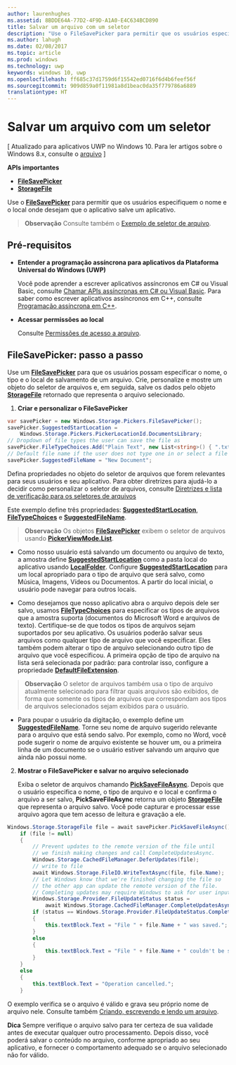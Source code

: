```yaml
---
author: laurenhughes
ms.assetid: 8BDDE64A-77D2-4F9D-A1A0-E4C634BCD890
title: Salvar um arquivo com um seletor
description: "Use o FileSavePicker para permitir que os usuários especifiquem o nome e o local em que desejam que o app salve um arquivo."
ms.author: lahugh
ms.date: 02/08/2017
ms.topic: article
ms.prod: windows
ms.technology: uwp
keywords: windows 10, uwp
ms.openlocfilehash: ff685c37d1759d6f15542ed0716f6d4b6feef56f
ms.sourcegitcommit: 909d859a0f11981a8d1beac0da35f779786a6889
translationtype: HT
---
```

# <a name="save-a-file-with-a-picker"></a>Salvar um arquivo com um seletor


\[ Atualizado para aplicativos UWP no Windows 10. Para ler artigos sobre o Windows 8.x, consulte o [arquivo](http://go.microsoft.com/fwlink/p/?linkid=619132) \]


**APIs importantes**

-   [**FileSavePicker**](https://msdn.microsoft.com/library/windows/apps/br207871)
-   [**StorageFile**](https://msdn.microsoft.com/library/windows/apps/br227171)

Use o [**FileSavePicker**](https://msdn.microsoft.com/library/windows/apps/br207871) para permitir que os usuários especifiquem o nome e o local onde desejam que o aplicativo salve um aplicativo.

> **Observação**  Consulte também o [Exemplo de seletor de arquivo](http://go.microsoft.com/fwlink/p/?linkid=619994).

 

## <a name="prerequisites"></a>Pré-requisitos


-   **Entender a programação assíncrona para aplicativos da Plataforma Universal do Windows (UWP)**

    Você pode aprender a escrever aplicativos assíncronos em C# ou Visual Basic, consulte [Chamar APIs assíncronas em C# ou Visual Basic](https://msdn.microsoft.com/library/windows/apps/mt187337). Para saber como escrever aplicativos assíncronos em C++, consulte [Programação assíncrona em C++](https://msdn.microsoft.com/library/windows/apps/mt187334).

-   **Acessar permissões ao local**

    Consulte [Permissões de acesso a arquivo](file-access-permissions.md).

## <a name="filesavepicker-step-by-step"></a>FileSavePicker: passo a passo


Use um [**FileSavePicker**](https://msdn.microsoft.com/library/windows/apps/br207871) para que os usuários possam especificar o nome, o tipo e o local de salvamento de um arquivo. Crie, personalize e mostre um objeto do seletor de arquivos e, em seguida, salve os dados pelo objeto [**StorageFile**](https://msdn.microsoft.com/library/windows/apps/br227171) retornado que representa o arquivo selecionado.

1.  **Criar e personalizar o FileSavePicker**

```cs
var savePicker = new Windows.Storage.Pickers.FileSavePicker();
savePicker.SuggestedStartLocation =
    Windows.Storage.Pickers.PickerLocationId.DocumentsLibrary;
// Dropdown of file types the user can save the file as
savePicker.FileTypeChoices.Add("Plain Text", new List<string>() { ".txt" });
// Default file name if the user does not type one in or select a file to replace
savePicker.SuggestedFileName = "New Document";
```

Defina propriedades no objeto do seletor de arquivos que forem relevantes para seus usuários e seu aplicativo. Para obter diretrizes para ajudá-lo a decidir como personalizar o seletor de arquivos, consulte [Diretrizes e lista de verificação para os seletores de arquivos](https://msdn.microsoft.com/library/windows/apps/hh465182)

Este exemplo define três propriedades: [**SuggestedStartLocation**](https://msdn.microsoft.com/library/windows/apps/br207880), [**FileTypeChoices**](https://msdn.microsoft.com/library/windows/apps/br207875) e [**SuggestedFileName**](https://msdn.microsoft.com/library/windows/apps/br207878).

> **Observação**  Os objetos [**FileSavePicker**](https://msdn.microsoft.com/library/windows/apps/br207871) exibem o seletor de arquivos usando [**PickerViewMode.List**](https://msdn.microsoft.com/library/windows/apps/br207891).

     
- Como nosso usuário está salvando um documento ou arquivo de texto, a amostra define [**SuggestedStartLocation**](https://msdn.microsoft.com/library/windows/apps/br207880) como a pasta local do aplicativo usando [**LocalFolder**](https://msdn.microsoft.com/library/windows/apps/br241621). Configure [**SuggestedStartLocation**](https://msdn.microsoft.com/library/windows/apps/br207854) para um local apropriado para o tipo de arquivo que será salvo, como Música, Imagens, Vídeos ou Documentos. A partir do local inicial, o usuário pode navegar para outros locais.

- Como desejamos que nosso aplicativo abra o arquivo depois dele ser salvo, usamos [**FileTypeChoices**](https://msdn.microsoft.com/library/windows/apps/br207875) para especificar os tipos de arquivos que a amostra suporta (documentos do Microsoft Word e arquivos de texto). Certifique-se de que todos os tipos de arquivos sejam suportados por seu aplicativo. Os usuários poderão salvar seus arquivos como qualquer tipo de arquivo que você especificar. Eles também podem alterar o tipo de arquivo selecionando outro tipo de arquivo que você especificou. A primeira opção de tipo de arquivo na lista será selecionada por padrão: para controlar isso, configure a propriedade [**DefaultFileExtension**](https://msdn.microsoft.com/library/windows/apps/br207873).

> **Observação**  O seletor de arquivos também usa o tipo de arquivo atualmente selecionado para filtrar quais arquivos são exibidos, de forma que somente os tipos de arquivos que correspondam aos tipos de arquivos selecionados sejam exibidos para o usuário.

- Para poupar o usuário da digitação, o exemplo define um [**SuggestedFileName**](https://msdn.microsoft.com/library/windows/apps/br207878). Torne seu nome de arquivo sugerido relevante para o arquivo que está sendo salvo. Por exemplo, como no Word, você pode sugerir o nome de arquivo existente se houver um, ou a primeira linha de um documento se o usuário estiver salvando um arquivo que ainda não possui nome.

2.  **Mostrar o FileSavePicker e salvar no arquivo selecionado**

    Exiba o seletor de arquivos chamando [**PickSaveFileAsync**](https://msdn.microsoft.com/library/windows/apps/br207876). Depois que o usuário especifica o nome, o tipo de arquivo e o local e confirma o arquivo a ser salvo, **PickSaveFileAsync** retorna um objeto [**StorageFile**](https://msdn.microsoft.com/library/windows/apps/br227171) que representa o arquivo salvo. Você pode capturar e processar esse arquivo agora que tem acesso de leitura e gravação a ele.

```cs
Windows.Storage.StorageFile file = await savePicker.PickSaveFileAsync();
    if (file != null)
    {
        // Prevent updates to the remote version of the file until
        // we finish making changes and call CompleteUpdatesAsync.
        Windows.Storage.CachedFileManager.DeferUpdates(file);
        // write to file
        await Windows.Storage.FileIO.WriteTextAsync(file, file.Name);
        // Let Windows know that we're finished changing the file so
        // the other app can update the remote version of the file.
        // Completing updates may require Windows to ask for user input.
        Windows.Storage.Provider.FileUpdateStatus status =
            await Windows.Storage.CachedFileManager.CompleteUpdatesAsync(file);
        if (status == Windows.Storage.Provider.FileUpdateStatus.Complete)
        {
            this.textBlock.Text = "File " + file.Name + " was saved.";
        }
        else
        {
            this.textBlock.Text = "File " + file.Name + " couldn't be saved.";
        }
    }
    else
    {
        this.textBlock.Text = "Operation cancelled.";
    }
```

O exemplo verifica se o arquivo é válido e grava seu próprio nome de arquivo nele. Consulte também [Criando, escrevendo e lendo um arquivo](quickstart-reading-and-writing-files.md).

**Dica**  Sempre verifique o arquivo salvo para ter certeza de sua validade antes de executar qualquer outro processamento. Depois disso, você poderá salvar o conteúdo no arquivo, conforme apropriado ao seu aplicativo, e fornecer o comportamento adequado se o arquivo selecionado não for válido.

     

 

 
